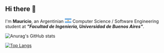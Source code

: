 ## Hi there 👋

 I'm __Mauricio__, an Argentinian <img src='png/AR@2x.png?raw=true' width='21' height='15'> Computer Science / Software Engineering student at ***"Facultad de Ingenieria, Universidad de Buenos Aires"***.
 
![Anurag's GitHub stats](https://github-readme-stats.vercel.app/api?username=mdavic0&count_private=true&show_icons=true&theme=tokyonight)

[![Top Langs](https://github-readme-stats.vercel.app/api/top-langs/?username=anuraghazra&layout=compact)](https://github.com/anuraghazra/github-readme-stats)
